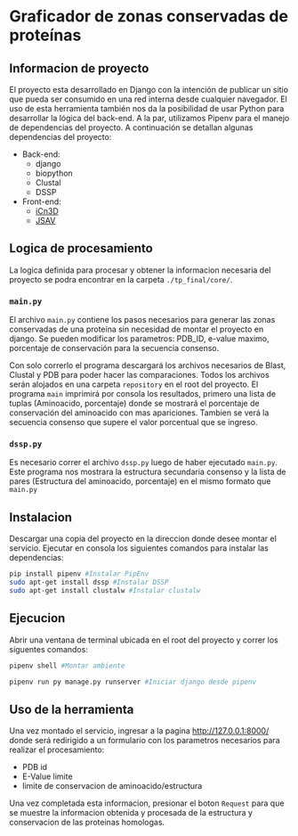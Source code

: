 # Graficador de zonas conservadas de proteínas

## Informacion de proyecto

El proyecto esta desarrollado en Django con la intención de publicar un sitio que pueda ser consumido en una red interna desde cualquier navegador. El uso de esta herramienta también nos da la posibilidad de usar Python para desarrollar la lógica del back-end. A la par, utilizamos Pipenv para el manejo de dependencias del proyecto.
A continuación se detallan algunas dependencias del proyecto:
* Back-end:
  * django
  * biopython
  * Clustal
  * DSSP
* Front-end:
  * [iCn3D](https://github.com/ncbi/icn3d)
  * [JSAV](https://github.com/AndrewCRMartin/JSAV)

## Logica de procesamiento
La logica definida para procesar y obtener la informacion necesaria del proyecto se podra encontrar en la carpeta `./tp_final/core/`. 

### `main.py`
 El archivo `main.py` contiene los pasos necesarios para generar las zonas conservadas de una proteína sin necesidad de montar el proyecto en django.
 Se pueden modificar los parametros: PDB_ID, e-value maximo, porcentaje de conservación para la secuencia consenso.
 
 Con solo correrlo el programa descargará los archivos necesarios de Blast, Clustal y PDB para poder hacer las comparaciones.
 Todos los archivos serán alojados en una carpeta `repository` en el root del proyecto.
 El programa `main` imprimirá por consola los resultados, primero una lista de tuplas (Aminoacido, porcentaje) donde se mostrará el porcentaje de conservación del aminoacido con mas apariciones.
 Tambien se verá la secuencia consenso que supere el valor porcentual que se ingreso.
 
 ### `dssp.py`
 Es necesario correr el archivo `dssp.py` luego de haber ejecutado `main.py`. Este programa nos mostrara la estructura secundaria consenso y la lista de pares (Estructura del aminoacido, porcentaje) en el mismo formato que `main.py`  
 

## Instalacion

Descargar una copia del proyecto en la direccion donde desee montar el servicio.
Ejecutar en consola los siguientes comandos para instalar las dependencias:

```bash
pip install pipenv #Instalar PipEnv
sudo apt-get install dssp #Instalar DSSP
sudo apt-get install clustalw #Instalar clustalw
```

## Ejecucion

Abrir una ventana de terminal ubicada en el root del proyecto y correr los siguentes comandos:

```bash
pipenv shell #Montar ambiente
```
```bash
pipenv run py manage.py runserver #Iniciar django desde pipenv
```

## Uso de la herramienta

Una vez montado el servicio, ingresar a la pagina http://127.0.0.1:8000/ donde será redirigido a un formulario con los parametros necesarios para realizar el procesamiento:
* PDB id
* E-Value limite
* limite de conservacion de aminoacido/estructura

Una vez completada esta informacion, presionar el boton `Request` para que se muestre la informacion obtenida y procesada de la estructura y conservacion de las proteinas homologas.
